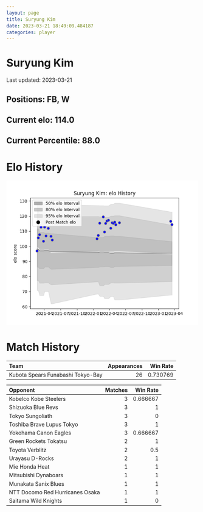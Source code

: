 ```yaml
---  
layout: page  
title: Suryung Kim  
date: 2023-03-21 18:49:09.484187  
categories: player  
---
```

# Suryung Kim


Last updated: 2023-03-21
## Positions: FB, W

## Current elo: 114.0

## Current Percentile: 88.0

# Elo History


![elo history](history_SuryungKim.png)
# Match History


| Team                              |   Appearances |   Win Rate |
|:----------------------------------|--------------:|-----------:|
| Kubota Spears Funabashi Tokyo-Bay |            26 |   0.730769 |

| Opponent                        |   Matches |   Win Rate |
|:--------------------------------|----------:|-----------:|
| Kobelco Kobe Steelers           |         3 |   0.666667 |
| Shizuoka Blue Revs              |         3 |   1        |
| Tokyo Sungoliath                |         3 |   0        |
| Toshiba Brave Lupus Tokyo       |         3 |   1        |
| Yokohama Canon Eagles           |         3 |   0.666667 |
| Green Rockets Tokatsu           |         2 |   1        |
| Toyota Verblitz                 |         2 |   0.5      |
| Urayasu D-Rocks                 |         2 |   1        |
| Mie Honda Heat                  |         1 |   1        |
| Mitsubishi Dynaboars            |         1 |   1        |
| Munakata Sanix Blues            |         1 |   1        |
| NTT Docomo Red Hurricanes Osaka |         1 |   1        |
| Saitama Wild Knights            |         1 |   0        |